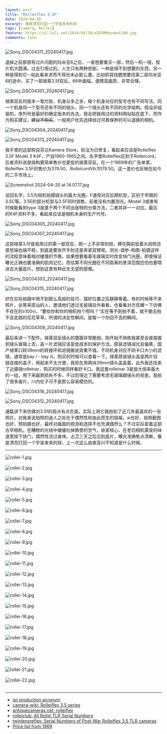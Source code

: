 ```yaml
---
layout: post
title: "Rolleiflex 3.5F"
date: 2024-04-20
excerpt: 像是漂亮打回一个宇宙发来的球
tags: [camera, Rollei]
feature: https://s2.loli.net/2024/04/20/eZOJMHhyxmwti6N.jpg
comments: ture
---
```


![Sony_DSC04311_20240417.jpg](https://s2.loli.net/2024/04/20/eZOJMHhyxmwti6N.jpg)

退掉之前那部有过片问题的玛米亚6之后，一直想要重买一部，然后一机一镜，胶片机大圆满。过去引用过的，人生只有两种悲剧，一种是得不到想要的东西，另一种是得到它--如此看来求而不得也未必那么遭。比如抓耳挠腮想要找第二部玛米亚6的途中，买了一部禄莱3.5f双反。66中画幅，便携高画质，非常合理。

![Sony_DSC04301_20240417.jpg](https://s2.loli.net/2024/04/20/aZuFKRIBDOypxjr.jpg)

禄莱双反的版本一笔烂账，机身众多之余，每个机身对应的型号也有不同写法，同一个机身同一个型号还有不同的镜头，同一个镜头还有不同的光学结构。假设非组装机，序列号是最好的确定版本的办法，我会把我用过的资料网站贴在底下。而作为购买建议，~~建议不购买~~，一般用户优先选择经过可靠保养的可以退换的相机。

![Sony_DSC04304_20240417.jpg](https://s2.loli.net/2024/04/20/MJWei68jodXVUlL.jpg)

![Sony_DSC04313_20240417.jpg](https://s2.loli.net/2024/04/20/XPWZ6osSqNeOHdL.jpg)

我手里的这部购自芬兰Kamera Store，标注为已修复，看起来应该是Rolleiflex 3.5F Model 3 K4F，产自1960-1965之间。名字里Rolleiflex区别于Rolleicord，后者资料说是结构更简单售价也更低的禄莱双反。在一个1969年的广告单里，Rolleiflex 3.5F的售价为$379.50，Rolleicord Vb为$179.50。这一差价也反映在如今的二手市场上。

![Screenshot 2024-04-20 at 14.07.17.jpg](https://s2.loli.net/2024/04/20/WIwZedqn2JTR5rQ.jpg)

说回名字，3.5为相机拍摄镜头的最大光圈，F通常对应后期机型，区别于早期的3.5C等。3.5E的部分机型与3.5F同时销售，前者没有内置测光。Model 3或者有时候能看到type 3是基于两个不同出版物的分类方法，二者并非一一对应。最后的K4F资料不多，看起来应该是相机本身的生产代号。

![Sony_DSC04305_20240417.jpg](https://s2.loli.net/2024/04/20/ayYHvJjEUFrK6wl.jpg)

![Sony_DSC04307_20240417.jpg](https://s2.loli.net/2024/04/20/GIlFdy3s4T6zAaU.jpg)

这部禄莱3.5f是我用过的第一部双反，刚一上手非常别扭，捧在胸前低着头拍照总感觉端也端不稳，到底是要张开手肘还是夹紧双臂呢。测光-调参-构图-拍摄这样的流程意味着相对缓慢的节奏。如果想要看着毛玻璃实时改变快门光圈，即使保证曝光正确也要准确的肌肉记忆，而估算不同光圈在不同距离的景深范围恐怕也要喂进去大量底片。想到这里有种此生无望的感慨。

![Sony_DSC04303_20240417.jpg](https://s2.loli.net/2024/04/20/sIOuQKfCdmF91ZH.jpg)

![Sony_DSC04315_20240417.jpg](https://s2.loli.net/2024/04/20/bHieMAEjNwIuyda.jpg)

好在实际拍摄中用不到那么高超的技巧，摆好位置之后静静等着。有的时候等不来照片，会等来搭讪的人，邀请他们透过毛玻璃往外看看，也看看对方炫耀一下仿佛不存在的x100vi，“要给你和你的相机拍个照吗？”实在等不到拍不着，就干脆去拍不会走路的花花草草。所谓的决定性瞬间，是每一个你回不去的瞬间。

![Sony_DSC04309_20240417.jpg](https://s2.loli.net/2024/04/20/XNn9gfSC6uRYGcP.jpg)

最后来讲一下配件。禄莱双反镜头的镀膜非常脆弱，刚开始不熟练我甚至会直接握到镜头玻璃上去，盖一片滤镜应该是低成本的保护方法。原装滤镜减光且偏黄，国产禄莱口转39mm的转接环和滤镜据说效果不错。不同机身对应不同卡口大小的滤镜，通常是bay i - bay iii，购买的时候可以查看一下。禄莱原装镜头盖是两片铰链连接的盖子，用起来不太方便，我现在用两块39mm镜头盖盖着。此外我还找来了近摄镜rolleinar，购买的时候同样看好卡口。我这套rolleinar 3是放大倍率最大的一组，用下来画质损失不多，不过怼得近了需要考虑毛玻璃跟镜头的视差。我拍了很多废片，川内伦子可不是那么容易模仿的。

![Sony_DSC04318_20240417.jpg](https://s2.loli.net/2024/04/20/kCegl6BVzi4HWNT.jpg)

![Sony_DSC04312_20240417.jpg](https://s2.loli.net/2024/04/20/PrvNj7tAqgXsp8Q.jpg)

通篇讲下来仿佛对3.5f的观点有点负面，实际上用它我拍到了近几年最喜欢的一张照片。对我来说拍照的迷人之处在于偶然性和由此而生的隐喻。ai也好，视频截图也好，预拍摄也好，最终对画面的观测和选择不也充满偶然么？不过实际拿着这部古早相机，在糟糕的光线中缓缓吐掉肺里的空气，收紧核心，在老旧相机蒙皮的味道里按下快门，偶然性流过身体。忐忑三天之后见到底片，曝光准确焦点清晰，像是漂亮打回一个宇宙发来的球，上一次这么由衷高兴不知道是什么时候。

---

![rollei-1.jpg](https://s2.loli.net/2024/04/20/r3Kwpsf5nJoizBk.jpg)
<br>
<br>
![rollei-2.jpg](https://s2.loli.net/2024/04/20/eSFcTbEr9R5fsGa.jpg)
<br>
<br>
![rollei-3.jpg](https://s2.loli.net/2024/04/20/4H6BELdxQIUWuGj.jpg)
<br>
<br>
![rollei-4.jpg](https://s2.loli.net/2024/04/20/U4yMLYaVBFgOhjH.jpg)
<br>
<br>
![rollei-5.jpg](https://s2.loli.net/2024/04/20/4GlAHpxoejROUd6.jpg)
<br>
<br>
![rollei-6.jpg](https://s2.loli.net/2024/04/20/QexofpTAlvdi8EP.jpg)
<br>
<br>
![rollei-7.jpg](https://s2.loli.net/2024/04/20/JUTKGhW2eyHtPME.jpg)
<br>
<br>
![rollei-8.jpg](https://s2.loli.net/2024/04/20/EPSoy1NbfsVrKBH.jpg)
<br>
<br>
![rollei-9.jpg](https://s2.loli.net/2024/04/20/3xol5hdVAFuCMmv.jpg)
<br>
<br>
![rollei-10.jpg](https://s2.loli.net/2024/04/20/lOYqxZdkywJscAE.jpg)
<br>
<br>
![rollei-11.jpg](https://s2.loli.net/2024/04/20/Dvy7L39uo1mX8eV.jpg)
<br>
<br>
![rollei-12.jpg](https://s2.loli.net/2024/04/20/w8xl4BLzYQameAg.jpg)
<br>
<br>
![rollei-13.jpg](https://s2.loli.net/2024/04/20/bcK8m9Z5wExRYOP.jpg)
<br>
<br>
![rollei-14.jpg](https://s2.loli.net/2024/04/20/7BywKnfCvaNil3p.jpg)
<br>
<br>
![rollei-15.jpg](https://s2.loli.net/2024/04/20/AdGpbM1uDcCVBjF.jpg)
<br>
<br>
![rollei-16.jpg](https://s2.loli.net/2024/04/20/Wy4nlx19CoZM5hB.jpg)
<br>
<br>
![rollei-17.jpg](https://s2.loli.net/2024/04/20/e1tNjJpABUDQgCO.jpg)
<br>
<br>
![rollei-18.jpg](https://s2.loli.net/2024/04/20/2pJWqvQKBLZD1jg.jpg)
<br>
<br>
![rollei-19.jpg](https://s2.loli.net/2024/04/20/aLFNYcB1j28ygt5.jpg)
<br>
<br>
![rollei-20.jpg](https://s2.loli.net/2024/04/20/5TqL4Q3FXmUacOR.jpg)
<br>
<br>
![rollei-21.jpg](https://s2.loli.net/2024/04/20/xRje8ZctaKwTVbG.jpg)
<br>
<br>
![rollei-22.jpg](https://s2.loli.net/2024/04/20/8B4Fl1yUuVfwaTZ.jpg)
<br>
<br>






---


- [on production acronym](http://www.massimoscottinelweb.com/Immagini%20ridotte%20per%20SITO%20web/ROLLEI/Schede%20in%20pdf/ROLLEI%20-%20Rolleiflex%203,5%20F%202803700%20-%20English.pdf)
- [camera-wiki: Rolleiflex 3.5 series](http://camera-wiki.org/wiki/Rolleiflex_3.5_series)
- [antiquecameras.net: rolleiflex](https://antiquecameras.net/rolleiflex.html)
- [rolleiclub: All Rollei TLR Serial Numbers](http://www.rolleiclub.com/cameras/tlr/info/serial_numbers.shtml)
- [twinlensreflex: Serial Numbers of Post-War Rolleiflex 3.5 TLR cameras](https://twinlensreflex.eu/sn75.php)
- [Price list from 1969](https://www.pacificrimcamera.com/rl/00081/00081.pdf)
